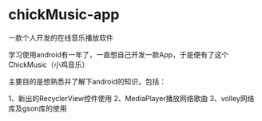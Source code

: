 # chickMusic-app
一款个人开发的在线音乐播放软件

学习使用android有一年了，一直想自己开发一款App，于是便有了这个ChickMusic（小鸡音乐）

主要目的是想熟悉并了解下android的知识，包括：

  1、新出的RecyclerView控件使用
  2、MediaPlayer播放网络歌曲
  3、volley网络库及gson库的使用
